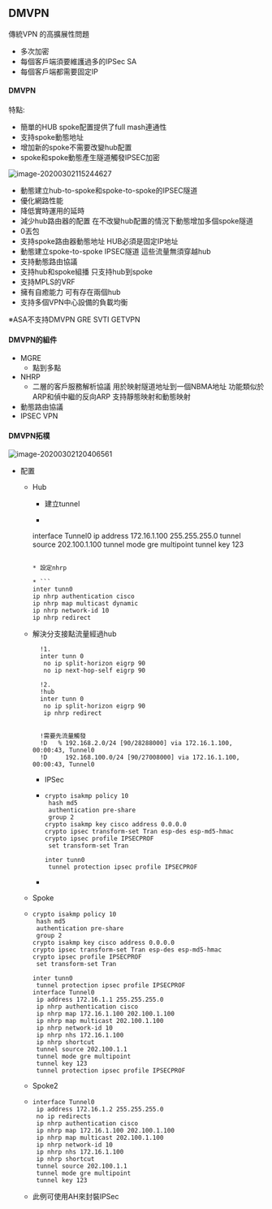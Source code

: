 ## DMVPN

傳統VPN 的高擴展性問題

* 多次加密
* 每個客戶端須要維護過多的IPSec SA
* 每個客戶端都需要固定IP



#### DMVPN

特點:

* 簡單的HUB spoke配置提供了full mash連通性
* 支持spoke動態地址
* 增加新的spoke不需要改變hub配置
* spoke和spoke動態產生隧道觸發IPSEC加密

![image-20200302115244627](C:\Users\bited\AppData\Roaming\Typora\typora-user-images\image-20200302115244627.png)

* 動態建立hub-to-spoke和spoke-to-spoke的IPSEC隧道
* 優化網路性能
* 降低實時運用的延時
* 減少hub路由器的配置 在不改變hub配置的情況下動態增加多個spoke隧道
* 0丟包
* 支持spoke路由器動態地址 HUB必須是固定IP地址
* 動態建立spoke-to-spoke IPSEC隧道 這些流量無須穿越hub
* 支持動態路由協議
* 支持hub和spoke組播 只支持hub到spoke
* 支持MPLS的VRF
* 擁有自癒能力 可有存在兩個hub
* 支持多個VPN中心設備的負載均衡

※ASA不支持DMVPN GRE SVTI GETVPN



#### DMVPN的組件

* MGRE
  * 點到多點
* NHRP
  * 二層的客戶服務解析協議 用於映射隧道地址到一個NBMA地址 功能類似於ARP和偵中繼的反向ARP 支持靜態映射和動態映射
* 動態路由協議
* IPSEC VPN

#### DMVPN拓樸

![image-20200302120406561](C:\Users\bited\AppData\Roaming\Typora\typora-user-images\image-20200302120406561.png)

* 配置

  * Hub

    * 建立tunnel

    * ```
    interface Tunnel0
       ip address 172.16.1.100 255.255.255.0
     tunnel source 202.100.1.100
       tunnel mode gre multipoint
       tunnel key 123
      
      ```
  
    * 設定nhrp
  
    * ```
      inter tunn0
      ip nhrp authentication cisco
      ip nhrp map multicast dynamic
      ip nhrp network-id 10
      ip nhrp redirect
    ```
  
  * 解決分支接點流量經過hub
  
    ```
      !1.
      inter tunn 0
       no ip split-horizon eigrp 90
       no ip next-hop-self eigrp 90
       
      !2.
      !hub
      inter tunn 0
       no ip split-horizon eigrp 90
       ip nhrp redirect
      
       
      !需要先流量觸發
      !D   % 192.168.2.0/24 [90/28288000] via 172.16.1.100, 00:00:43, Tunnel0
      !D     192.168.100.0/24 [90/27008000] via 172.16.1.100, 00:00:43, Tunnel0
      ```
  
    * IPSec
  
    * ```
      crypto isakmp policy 10
       hash md5
       authentication pre-share
       group 2
      crypto isakmp key cisco address 0.0.0.0
      crypto ipsec transform-set Tran esp-des esp-md5-hmac
      crypto ipsec profile IPSECPROF
       set transform-set Tran
       
      inter tunn0
       tunnel protection ipsec profile IPSECPROF
      ```
  
    * 
  
  * Spoke
  
  * ```
    crypto isakmp policy 10
     hash md5
     authentication pre-share
     group 2
    crypto isakmp key cisco address 0.0.0.0
    crypto ipsec transform-set Tran esp-des esp-md5-hmac
    crypto ipsec profile IPSECPROF
     set transform-set Tran
     
    inter tunn0
     tunnel protection ipsec profile IPSECPROF
    interface Tunnel0
     ip address 172.16.1.1 255.255.255.0
     ip nhrp authentication cisco
     ip nhrp map 172.16.1.100 202.100.1.100
     ip nhrp map multicast 202.100.1.100
     ip nhrp network-id 10
     ip nhrp nhs 172.16.1.100
     ip nhrp shortcut
     tunnel source 202.100.1.1
     tunnel mode gre multipoint
     tunnel key 123
     tunnel	protection ipsec profile IPSECPROF
    ```
  
  * Spoke2
  
  * ```
    interface Tunnel0
     ip address 172.16.1.2 255.255.255.0
     no ip redirects
     ip nhrp authentication cisco
     ip nhrp map 172.16.1.100 202.100.1.100
     ip nhrp map multicast 202.100.1.100
     ip nhrp network-id 10
     ip nhrp nhs 172.16.1.100
     ip nhrp shortcut
     tunnel source 202.100.1.1
     tunnel mode gre multipoint
     tunnel key 123
    
    ```
  
  * 此例可使用AH來封裝IPSec
